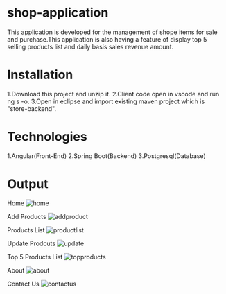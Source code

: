 # shop-application
This application is developed for the management of shope items for sale and purchase.This application is also having a feature of display top 5 selling products list and daily basis sales revenue amount.

# Installation
1.Download this project and unzip it.
2.Client code open in vscode and run ng s -o.
3.Open in eclipse and import existing maven project which is "store-backend".

# Technologies
1.Angular(Front-End)
2.Spring Boot(Backend)
3.Postgresql(Database)

# Output
Home
![home](https://github.com/govindpal5101999/Shope-Application/assets/108825404/b738e4c0-8f82-4089-a688-a268f48ad50f)

Add Products
![addproduct](https://github.com/govindpal5101999/Shope-Application/assets/108825404/e162cf45-7ffd-4c9c-b91a-53e6c313a05c)

Products List
![productlist](https://github.com/govindpal5101999/Shope-Application/assets/108825404/b386e785-7483-4e1a-841e-316677b7afca)

Update Prodcuts
![update](https://github.com/govindpal5101999/Shope-Application/assets/108825404/4f630641-c145-4925-8219-1d6a35d82156)

Top 5 Products List
![topproducts](https://github.com/govindpal5101999/Shope-Application/assets/108825404/eabd42c7-c499-4aac-9218-8aab2f4e9c2c)

About
![about](https://github.com/govindpal5101999/Shope-Application/assets/108825404/57b44e7a-913a-4e3b-a4b4-72ea04473a51)

Contact Us
![contactus](https://github.com/govindpal5101999/Shope-Application/assets/108825404/e52c5976-8f12-4bb7-ab16-a882c3b70b91)
